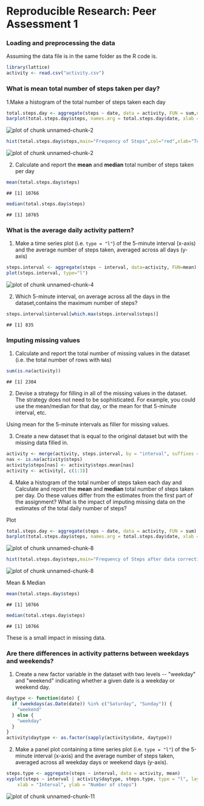# Reproducible Research: Peer Assessment 1


### Loading and preprocessing the data

Assuming the data file is in the same folder as the R code is.


```r
library(lattice)
activity <- read.csv("activity.csv")
```



### What is mean total number of steps taken per day?

1.Make a histogram of the total number of steps taken each day


```r
total.steps.day <- aggregate(steps ~ date, data = activity, FUN = sum,na.rm = TRUE)
barplot(total.steps.day$steps, names.arg = total.steps.day$date, xlab = "date", ylab = "steps")
```

![plot of chunk unnamed-chunk-2](./figure/unnamed-chunk-21.png) 

```r
hist(total.steps.day$steps,main="Frequency of Steps",col="red",xlab="Total steps",ylab="Frequency")
```

![plot of chunk unnamed-chunk-2](./figure/unnamed-chunk-22.png) 


2. Calculate and report the **mean** and **median** total number of
steps taken per day


```r
mean(total.steps.day$steps)
```

```
## [1] 10766
```

```r
median(total.steps.day$steps)
```

```
## [1] 10765
```

### What is the average daily activity pattern?

1. Make a time series plot (i.e. `type = "l"`) of the 5-minute
interval (x-axis) and the average number of steps taken, averaged
across all days (y-axis)


```r
steps.interval <- aggregate(steps ~ interval, data=activity, FUN=mean)
plot(steps.interval, type="l")
```

![plot of chunk unnamed-chunk-4](./figure/unnamed-chunk-4.png) 

2. Which 5-minute interval, on average across all the days in the dataset,contains the maximum number of steps?


```r
steps.interval$interval[which.max(steps.interval$steps)]
```

```
## [1] 835
```

### Imputing missing values

1. Calculate and report the total number of missing values in the
dataset (i.e. the total number of rows with `NA`s)

```r
sum(is.na(activity))
```

```
## [1] 2304
```

2. Devise a strategy for filling in all of the missing values in the
dataset. The strategy does not need to be sophisticated. For
example, you could use the mean/median for that day, or the mean
for that 5-minute interval, etc.

Using mean for the 5-minute intervals as filler for missing
values.

3. Create a new dataset that is equal to the original dataset but with
the missing data filled in.


```r
activity <- merge(activity, steps.interval, by = "interval", suffixes = c("", ".mean"))
nas <- is.na(activity$steps)
activity$steps[nas] <- activity$steps.mean[nas]
activity <- activity[, c(1:3)]
```

4. Make a histogram of the total number of steps taken each day and
Calculate and report the **mean** and **median** total number of
steps taken per day. Do these values differ from the estimates from
the first part of the assignment? What is the impact of imputing
missing data on the estimates of the total daily number of steps?

Plot

```r
total.steps.day <- aggregate(steps ~ date, data = activity, FUN = sum)
barplot(total.steps.day$steps, names.arg = total.steps.day$date, xlab = "date", ylab = "steps")
```

![plot of chunk unnamed-chunk-8](./figure/unnamed-chunk-81.png) 

```r
hist(total.steps.day$steps,main="Frequency of Steps after data correction",col="green",xlab="Total steps",ylab="Frequency")
```

![plot of chunk unnamed-chunk-8](./figure/unnamed-chunk-82.png) 


Mean & Median

```r
mean(total.steps.day$steps)
```

```
## [1] 10766
```

```r
median(total.steps.day$steps)
```

```
## [1] 10766
```

These is a small impact in missing data.


### Are there differences in activity patterns between weekdays and weekends?

1. Create a new factor variable in the dataset with two levels --
  "weekday" and "weekend" indicating whether a given date is a
weekday or weekend day.



```r
daytype <- function(date) {
  if (weekdays(as.Date(date)) %in% c("Saturday", "Sunday")) {
    "weekend"
  } else {
    "weekday"
  }
}
activity$daytype <- as.factor(sapply(activity$date, daytype))
```

2. Make a panel plot containing a time series plot (i.e. `type = "l"`)
of the 5-minute interval (x-axis) and the average number of steps
taken, averaged across all weekday days or weekend days
(y-axis).


```r
steps.type <- aggregate(steps ~ interval, data = activity, mean)
xyplot(steps ~ interval | activity$daytype, steps.type, type = "l", layout = c(1, 2), 
    xlab = "Interval", ylab = "Number of steps")
```

![plot of chunk unnamed-chunk-11](./figure/unnamed-chunk-11.png) 

